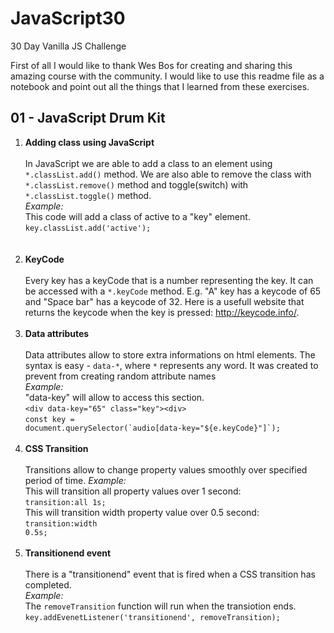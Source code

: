 # JavaScript30
30 Day Vanilla JS Challenge

First of all I would like to thank Wes Bos for creating and sharing this amazing course with the community. I would like to use this readme file as a notebook and point out all the things that I learned from these exercises.

<h2>01 - JavaScript Drum Kit</h2>

1. <b>Adding class using JavaScript</b>
</br></br>
In JavaScript we are able to add a class to an element using <code>\*.classList.add()</code> method. We are also able to remove the class with <code>\*.classList.remove()</code> method and toggle(switch) with <code>\*.classList.toggle()</code> method.</br>
<i>Example:</i></br>
This code will add a class of active to a "key" element.</br>
<code>key.classList.add('active');</code></br>
</br></br>
2. <b>KeyCode</b>
</br></br>
Every key has a keyCode that is a number representing the key. It can be accessed with a <code>\*.keyCode</code> method. E.g. "A" key has a keycode of 65 and "Space bar" has a keycode of 32. Here is a usefull website that returns the keycode when the key is pressed: http://keycode.info/.
</br></br>
3. <b>Data attributes</b>
</br></br>
Data attributes allow to store extra informations on html elements. The syntax is easy - <code>data-\*</code>, where <code>\*</code> represents any word. It was created to prevent from creating random attribute names</br>
<i>Example:</i></br>
"data-key" will allow to access this section.</br>
`<div data-key="65" class="key"><div>`</br>
<code>const key = document.querySelector(&#96;audio[data-key="${e.keyCode}"]&#96;);</code>
</br></br>
4. <b>CSS Transition</b>
</br></br>
Transitions allow to change property values smoothly over specified period of time.
<i>Example:</i></br>
This will transition all property values over 1 second:</br>
<code>transition:all 1s;</code></br>
This will transition width property value over 0.5 second:</br>
<code>transition:width 0.5s;</code>
</br></br>
5. <b>Transitionend event</b>
</br></br>
There is a "transitionend" event that is fired when a CSS transition has completed.</br>
<i>Example:</i></br>
The `removeTransition` function will run when the transiotion ends.</br>
<code>key.addEvenetListener('transitionend', removeTransition);</code>
</br></br>
